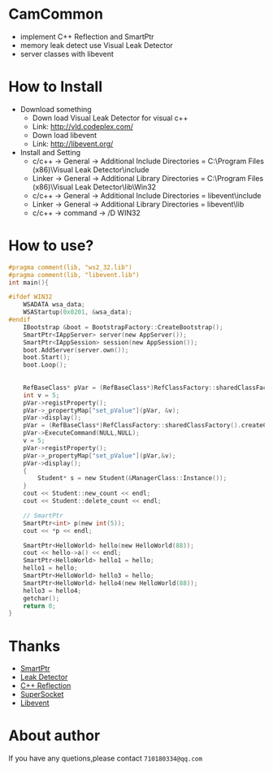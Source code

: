 # CamCommon
* implement C++ Reflection  and SmartPtr
* memory leak detect use Visual Leak Detector 
* server classes with libevent

# How to Install
* Download something 
   * Down load Visual Leak Detector for visual c++
   * Link: http://vld.codeplex.com/
   * Down load libevent
   * Link: http://libevent.org/
* Install and Setting 
   * c/c++ -> General -> Additional Include Directories = C:\Program Files (x86)\Visual Leak Detector\include
   * Linker -> General -> Additional Library Directories = C:\Program Files (x86)\Visual Leak Detector\lib\Win32
   * c/c++ -> General -> Additional Include Directories = libevent\include
   * Linker -> General -> Additional Library Directories = libevent\lib
   * c/c++ -> command -> /D WIN32
   
# How to use?
```c
#pragma comment(lib, "ws2_32.lib")
#pragma comment(lib, "libevent.lib")
int main(){

#ifdef WIN32
    WSADATA wsa_data;
	WSAStartup(0x0201, &wsa_data);
#endif
    IBootstrap &boot = BootstrapFactory::CreateBootstrap();
    SmartPtr<IAppServer> server(new AppServer());
	SmartPtr<IAppSession> session(new AppSession());
	boot.AddServer(server.own());
	boot.Start();
	boot.Loop();
    
    
    RefBaseClass* pVar = (RefBaseClass*)RefClassFactory::sharedClassFactory().createClassByName("RefHelloClass");
    int v = 5;
	pVar->registProperty();
	pVar->_propertyMap["set_pValue"](pVar, &v);
	pVar->display();
	pVar = (RefBaseClass*)RefClassFactory::sharedClassFactory().createClassByName("EchoTos");
    pVar->ExecuteCommand(NULL,NULL);
	v = 5;
	pVar->registProperty();
	pVar->_propertyMap["set_pValue"](pVar,&v);
	pVar->display();
	{
		Student* s = new Student(&ManagerClass::Instance());
	}
	cout << Student::new_count << endl;
	cout << Student::delete_count << endl;

	// SmartPtr
	SmartPtr<int> p(new int(5));
	cout << *p << endl;

	SmartPtr<HelloWorld> hello(new HelloWorld(88));
	cout << hello->a() << endl;
	SmartPtr<HelloWorld> hello1 = hello;
	hello1 = hello;
	SmartPtr<HelloWorld> hello3 = hello;
	SmartPtr<HelloWorld> hello4(new HelloWorld(88));
	hello3 = hello4;
	getchar();
	return 0;
}
```
# Thanks
  * [SmartPtr](http://www.cnblogs.com/QG-whz/p/4777312.html)
  * [Leak Detector](http://www.cnblogs.com/chuncn/archive/2012/12/05/2803450.html)
  * [C++ Reflection](http://blog.csdn.net/cen616899547/article/details/9317323)
  * [SuperSocket](http://www.supersocket.net/)
  * [Libevent](http://libevent.org/)
 
# About author
  If you have any quetions,please contact `710180334@qq.com`
